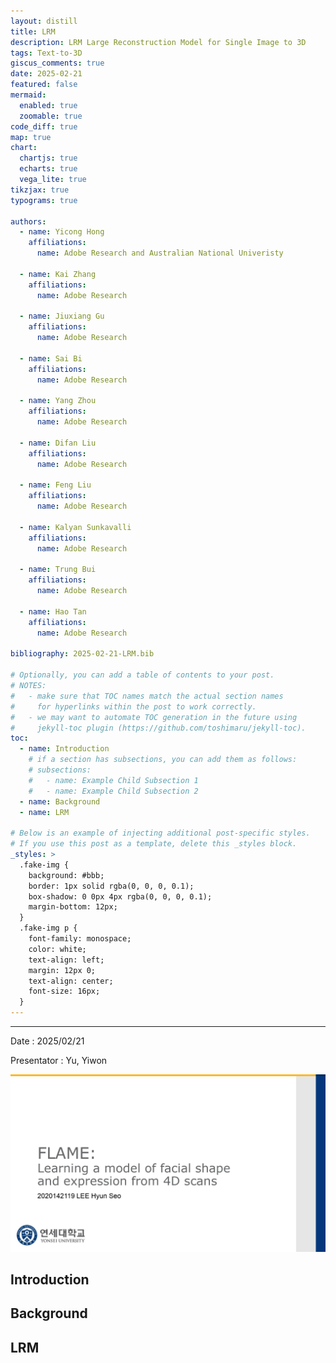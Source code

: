 ```yaml
---
layout: distill
title: LRM
description: LRM Large Reconstruction Model for Single Image to 3D
tags: Text-to-3D
giscus_comments: true
date: 2025-02-21
featured: false
mermaid:
  enabled: true
  zoomable: true
code_diff: true
map: true
chart:
  chartjs: true
  echarts: true
  vega_lite: true
tikzjax: true
typograms: true

authors:
  - name: Yicong Hong
    affiliations:
      name: Adobe Research and Australian National Univeristy

  - name: Kai Zhang
    affiliations:
      name: Adobe Research

  - name: Jiuxiang Gu
    affiliations:
      name: Adobe Research

  - name: Sai Bi
    affiliations:
      name: Adobe Research

  - name: Yang Zhou
    affiliations:
      name: Adobe Research

  - name: Difan Liu
    affiliations:
      name: Adobe Research

  - name: Feng Liu
    affiliations:
      name: Adobe Research

  - name: Kalyan Sunkavalli
    affiliations:
      name: Adobe Research

  - name: Trung Bui
    affiliations:
      name: Adobe Research

  - name: Hao Tan
    affiliations:
      name: Adobe Research

bibliography: 2025-02-21-LRM.bib

# Optionally, you can add a table of contents to your post.
# NOTES:
#   - make sure that TOC names match the actual section names
#     for hyperlinks within the post to work correctly.
#   - we may want to automate TOC generation in the future using
#     jekyll-toc plugin (https://github.com/toshimaru/jekyll-toc).
toc:
  - name: Introduction
    # if a section has subsections, you can add them as follows:
    # subsections:
    #   - name: Example Child Subsection 1
    #   - name: Example Child Subsection 2
  - name: Background
  - name: LRM

# Below is an example of injecting additional post-specific styles.
# If you use this post as a template, delete this _styles block.
_styles: >
  .fake-img {
    background: #bbb;
    border: 1px solid rgba(0, 0, 0, 0.1);
    box-shadow: 0 0px 4px rgba(0, 0, 0, 0.1);
    margin-bottom: 12px;
  }
  .fake-img p {
    font-family: monospace;
    color: white;
    text-align: left;
    margin: 12px 0;
    text-align: center;
    font-size: 16px;
  }
---
```


---

Date : 2025/02/21

Presentator : Yu, Yiwon

<img src="/assets/img/20250228 FALME 이현서_page-0001.jpg" alt="FLAME Model" style="max-width:100%; height:auto;">

## Introduction

## Background

## LRM
